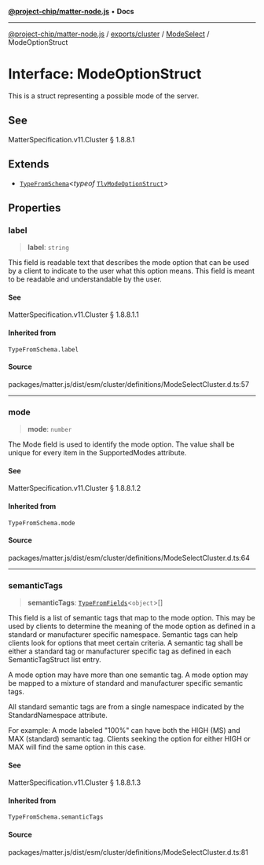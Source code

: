 [**@project-chip/matter-node.js**](../../../../../README.md) • **Docs**

***

[@project-chip/matter-node.js](../../../../../modules.md) / [exports/cluster](../../../README.md) / [ModeSelect](../README.md) / ModeOptionStruct

# Interface: ModeOptionStruct

This is a struct representing a possible mode of the server.

## See

MatterSpecification.v11.Cluster § 1.8.8.1

## Extends

- [`TypeFromSchema`](../../../../tlv/README.md#typefromschemas)\<*typeof* [`TlvModeOptionStruct`](../README.md#tlvmodeoptionstruct)\>

## Properties

### label

> **label**: `string`

This field is readable text that describes the mode option that can be used by a client to indicate to the
user what this option means. This field is meant to be readable and understandable by the user.

#### See

MatterSpecification.v11.Cluster § 1.8.8.1.1

#### Inherited from

`TypeFromSchema.label`

#### Source

packages/matter.js/dist/esm/cluster/definitions/ModeSelectCluster.d.ts:57

***

### mode

> **mode**: `number`

The Mode field is used to identify the mode option. The value shall be unique for every item in the
SupportedModes attribute.

#### See

MatterSpecification.v11.Cluster § 1.8.8.1.2

#### Inherited from

`TypeFromSchema.mode`

#### Source

packages/matter.js/dist/esm/cluster/definitions/ModeSelectCluster.d.ts:64

***

### semanticTags

> **semanticTags**: [`TypeFromFields`](../../../../tlv/README.md#typefromfieldsf)\<`object`\>[]

This field is a list of semantic tags that map to the mode option. This may be used by clients to determine
the meaning of the mode option as defined in a standard or manufacturer specific namespace. Semantic tags
can help clients look for options that meet certain criteria. A semantic tag shall be either a standard tag
or manufacturer specific tag as defined in each SemanticTagStruct list entry.

A mode option may have more than one semantic tag. A mode option may be mapped to a mixture of standard and
manufacturer specific semantic tags.

All standard semantic tags are from a single namespace indicated by the StandardNamespace attribute.

For example: A mode labeled "100%" can have both the HIGH (MS) and MAX (standard) semantic tag. Clients
seeking the option for either HIGH or MAX will find the same option in this case.

#### See

MatterSpecification.v11.Cluster § 1.8.8.1.3

#### Inherited from

`TypeFromSchema.semanticTags`

#### Source

packages/matter.js/dist/esm/cluster/definitions/ModeSelectCluster.d.ts:81
